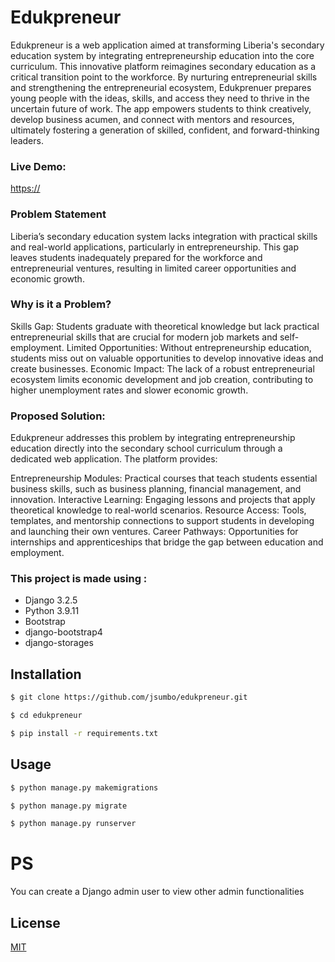 # Edukpreneur

Edukpreneur is a web application aimed at transforming Liberia's secondary education system by integrating entrepreneurship education into the core curriculum. This innovative platform reimagines secondary education as a critical transition point to the workforce. By nurturing entrepreneurial skills and strengthening the entrepreneurial ecosystem, Edukprenuer prepares young people with the ideas, skills, and access they need to thrive in the uncertain future of work. The app empowers students to think creatively, develop business acumen, and connect with mentors and resources, ultimately fostering a generation of skilled, confident, and forward-thinking leaders.

### Live Demo:
[https://](https://edukpreneur-8af9fe026a40.herokuapp.com/)


### Problem Statement

Liberia’s secondary education system lacks integration with practical skills and real-world applications, particularly in entrepreneurship. This gap leaves students inadequately prepared for the workforce and entrepreneurial ventures, resulting in limited career opportunities and economic growth.

### Why is it a Problem?

Skills Gap: Students graduate with theoretical knowledge but lack practical entrepreneurial skills that are crucial for modern job markets and self-employment.
Limited Opportunities: Without entrepreneurship education, students miss out on valuable opportunities to develop innovative ideas and create businesses.
Economic Impact: The lack of a robust entrepreneurial ecosystem limits economic development and job creation, contributing to higher unemployment rates and slower economic growth.

### Proposed Solution:
Edukpreneur addresses this problem by integrating entrepreneurship education directly into the secondary school curriculum through a dedicated web application. The platform provides:

Entrepreneurship Modules: Practical courses that teach students essential business skills, such as business planning, financial management, and innovation.
Interactive Learning: Engaging lessons and projects that apply theoretical knowledge to real-world scenarios.
Resource Access: Tools, templates, and mentorship connections to support students in developing and launching their own ventures.
Career Pathways: Opportunities for internships and apprenticeships that bridge the gap between education and employment.


### This project is made using :
- Django 3.2.5
- Python 3.9.11
- Bootstrap 
- django-bootstrap4
- django-storages

## Installation

```bash
$ git clone https://github.com/jsumbo/edukpreneur.git

$ cd edukpreneur

$ pip install -r requirements.txt
```

## Usage

```bash
$ python manage.py makemigrations

$ python manage.py migrate

$ python manage.py runserver
```

# PS 
You can create a Django admin user to view other admin functionalities 

## License
[MIT](https://choosealicense.com/licenses/mit/)
